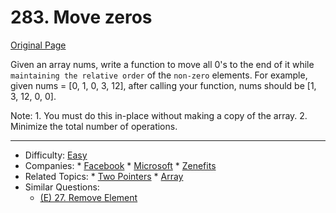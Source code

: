 # 283. Move zeros
[Original Page](https://leetcode.com/problems/move-zeroes/)

Given an array nums, write a function to move all 0's to the end of it while `maintaining the relative order` of the `non-zero` elements.
For example, given nums = [0, 1, 0, 3, 12], after calling your function, nums should be [1, 3, 12, 0, 0].


Note:
	1. You must do this in-place without making a copy of the array.
    2. Minimize the total number of operations.


---

* Difficulty: [Easy](https://leetcode.com/problemset/all/?difficulty=Easy)
* Companies:  * [Facebook](https://leetcode.com/company/facebook/) * [Microsoft](https://leetcode.com/company/microsoft/) * [Zenefits](https://leetcode.com/company/zenefits/)
* Related Topics: 	* [Two Pointers](https://leetcode.com/tag/two-pointers/) * [Array](https://leetcode.com/tag/array/)
* Similar Questions: 
  * [(E) 27. Remove Element](https://leetcode.com/problems/remove-element/)
